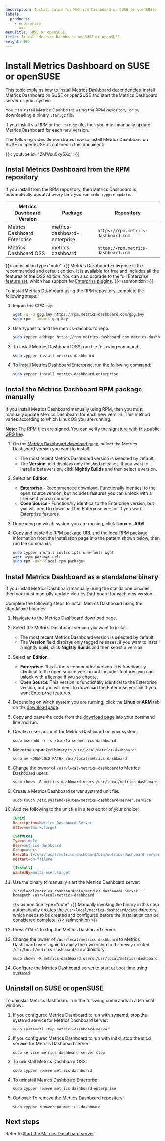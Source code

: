 ```yaml
---
description: Install guide for Metrics Dashboard on SUSE or openSUSE.
labels:
  products:
    - enterprise
    - oss
menuTitle: SUSE or openSUSE
title: Install Metrics Dashboard on SUSE or openSUSE
weight: 300
---
```


# Install Metrics Dashboard on SUSE or openSUSE

This topic explains how to install Metrics Dashboard dependencies, install Metrics Dashboard on SUSE or openSUSE and start the Metrics Dashboard server on your system.

You can install Metrics Dashboard using the RPM repository, or by downloading a binary `.tar.gz` file.

If you install via RPM or the `.tar.gz` file, then you must manually update Metrics Dashboard for each new version.

The following video demonstrates how to install Metrics Dashboard on SUSE or openSUSE as outlined in this document:

{{< youtube id="2MWsu0xy5Xc" >}}

## Install Metrics Dashboard from the RPM repository

If you install from the RPM repository, then Metrics Dashboard is automatically updated every time you run `sudo zypper update`.

| Metrics Dashboard Version    | Package            | Repository                |
| ------------------ | ------------------ | ------------------------- |
| Metrics Dashboard Enterprise | metrics-dashboard-enterprise | `https://rpm.metrics-dashboard.com` |
| Metrics Dashboard OSS        | metrics-dashboard            | `https://rpm.metrics-dashboard.com` |

{{< admonition type="note" >}}
Metrics Dashboard Enterprise is the recommended and default edition. It is available for free and includes all the features of the OSS edition. You can also upgrade to the [full Enterprise feature set](/products/enterprise/?utm_source=metrics-dashboard-install-page), which has support for [Enterprise plugins](/metrics-dashboard/plugins/?enterprise=1&utcm_source=metrics-dashboard-install-page).
{{< /admonition >}}

To install Metrics Dashboard using the RPM repository, complete the following steps:

1. Import the GPG key:

   ```bash
   wget -q -O gpg.key https://rpm.metrics-dashboard.com/gpg.key
   sudo rpm --import gpg.key
   ```

1. Use zypper to add the metrics-dashboard repo.

   ```bash
   sudo zypper addrepo https://rpm.metrics-dashboard.com metrics-dashboard
   ```

1. To install Metrics Dashboard OSS, run the following command:

   ```bash
   sudo zypper install metrics-dashboard
   ```

1. To install Metrics Dashboard Enterprise, run the following command:

   ```bash
   sudo zypper install metrics-dashboard-enterprise
   ```

## Install the Metrics Dashboard RPM package manually

If you install Metrics Dashboard manually using RPM, then you must manually update Metrics Dashboard for each new version. This method varies according to which Linux OS you are running.

**Note:** The RPM files are signed. You can verify the signature with this [public GPG key](https://rpm.metrics-dashboard.com/gpg.key).

1. On the [Metrics Dashboard download page](/metrics-dashboard/download), select the Metrics Dashboard version you want to install.
   - The most recent Metrics Dashboard version is selected by default.
   - The **Version** field displays only finished releases. If you want to install a beta version, click **Nightly Builds** and then select a version.
1. Select an **Edition**.
   - **Enterprise** - Recommended download. Functionally identical to the open source version, but includes features you can unlock with a license if you so choose.
   - **Open Source** - Functionally identical to the Enterprise version, but you will need to download the Enterprise version if you want Enterprise features.
1. Depending on which system you are running, click **Linux** or **ARM**.
1. Copy and paste the RPM package URL and the local RPM package information from the installation page into the pattern shown below, then run the commands.

   ```bash
   sudo zypper install initscripts urw-fonts wget
   wget <rpm package url>
   sudo rpm -Uvh <local rpm package>
   ```

## Install Metrics Dashboard as a standalone binary

If you install Metrics Dashboard manually using the standalone binaries, then you must manually update Metrics Dashboard for each new version.

Complete the following steps to install Metrics Dashboard using the standalone binaries:

1. Navigate to the [Metrics Dashboard download page](/metrics-dashboard/download).
1. Select the Metrics Dashboard version you want to install.
   - The most recent Metrics Dashboard version is selected by default.
   - The **Version** field displays only tagged releases. If you want to install a nightly build, click **Nightly Builds** and then select a version.
1. Select an **Edition**.
   - **Enterprise:** This is the recommended version. It is functionally identical to the open source version but includes features you can unlock with a license if you so choose.
   - **Open Source:** This version is functionally identical to the Enterprise version, but you will need to download the Enterprise version if you want Enterprise features.
1. Depending on which system you are running, click the **Linux** or **ARM** tab on the [download page](/metrics-dashboard/download).
1. Copy and paste the code from the [download page](/metrics-dashboard/download) into your command line and run.
1. Create a user account for Metrics Dashboard on your system:

   ```shell
   sudo useradd -r -s /bin/false metrics-dashboard
   ```

1. Move the unpacked binary to `/usr/local/metrics-dashboard`:

   ```shell
   sudo mv <DOWNLOAD PATH> /usr/local/metrics-dashboard
   ```

1. Change the owner of `/usr/local/metrics-dashboard` to Metrics Dashboard users:

   ```shell
   sudo chown -R metrics-dashboard:users /usr/local/metrics-dashboard
   ```

1. Create a Metrics Dashboard server systemd unit file:

   ```shell
   sudo touch /etc/systemd/system/metrics-dashboard-server.service
   ```

1. Add the following to the unit file in a text editor of your choice:

   ```ini
   [Unit]
   Description=Metrics Dashboard Server
   After=network.target

   [Service]
   Type=simple
   User=metrics-dashboard
   Group=users
   ExecStart=/usr/local/metrics-dashboard/bin/metrics-dashboard server --config=/usr/local/metrics-dashboard/conf/metrics-dashboard.ini --homepath=/usr/local/metrics-dashboard
   Restart=on-failure

   [Install]
   WantedBy=multi-user.target
   ```

1. Use the binary to manually start the Metrics Dashboard server:

   ```shell
   /usr/local/metrics-dashboard/bin/metrics-dashboard-server --homepath /usr/local/metrics-dashboard
   ```

   {{< admonition type="note" >}}
   Manually invoking the binary in this step automatically creates the `/usr/local/metrics-dashboard/data` directory, which needs to be created and configured before the installation can be considered complete.
   {{< /admonition >}}

1. Press `CTRL+C` to stop the Metrics Dashboard server.
1. Change the owner of `/usr/local/metrics-dashboard` to Metrics Dashboard users again to apply the ownership to the newly created `/usr/local/metrics-dashboard/data` directory:

   ```shell
   sudo chown -R metrics-dashboard:users /usr/local/metrics-dashboard
   ```

1. [Configure the Metrics Dashboard server to start at boot time using systemd](https://metrics-dashboard.com/docs/metrics-dashboard/latest/setup-metrics-dashboard/start-restart-metrics-dashboard/#configure-the-metrics-dashboard-server-to-start-at-boot-using-systemd).

## Uninstall on SUSE or openSUSE

To uninstall Metrics Dashboard, run the following commands in a terminal window:

1. If you configured Metrics Dashboard to run with systemd, stop the systemd service for Metrics Dashboard server:

   ```shell
   sudo systemctl stop metrics-dashboard-server
   ```

1. If you configured Metrics Dashboard to run with init.d, stop the init.d service for Metrics Dashboard server:

   ```shell
   sudo service metrics-dashboard-server stop
   ```

1. To uninstall Metrics Dashboard OSS:

   ```shell
   sudo zypper remove metrics-dashboard
   ```

1. To uninstall Metrics Dashboard Enterprise:

   ```shell
   sudo zypper remove metrics-dashboard-enterprise
   ```

1. Optional: To remove the Metrics Dashboard repository:

   ```shell
   sudo zypper removerepo metrics-dashboard
   ```

## Next steps

Refer to [Start the Metrics Dashboard server](../../start-restart-metrics-dashboard/).
